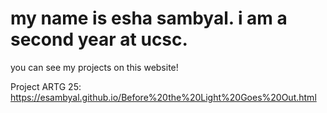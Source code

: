 # my name is esha sambyal. i am a second year at ucsc. 
you can see my projects on this website!

Project ARTG 25: https://esambyal.github.io/Before%20the%20Light%20Goes%20Out.html
